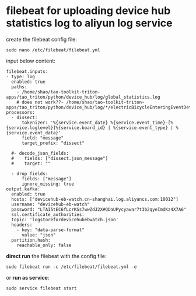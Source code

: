 # filebeat for uploading device hub statistics log to aliyun log service    
create the filebeat config file:
```
sudo nano /etc/filebeat/filebeat.yml
```
input below content:
```
filebeat.inputs:
- type: log
  enabled: true
  paths:
    - /home/shao/tao-toolkit-triton-apps/tao_triton/python/device_hub/log/global_statistics.log
    # does not work??- /home/shao/tao-toolkit-triton-apps/tao_triton/python/device_hub/log/*/electricBicycleEnteringEventDetector.log
processors:
  - dissect:
      tokenizer: '%{service.event_date} %{service.event_time}-[%{service.loglevel}]%{service.board_id} | %{service.event_type} | %{service.event_data}'
      field: "message"
      target_prefix: "dissect"

  #- decode_json_fields:
  #    fields: ["dissect.json_message"]
  #    target: ""

  - drop_fields:
      fields: ["message"]
      ignore_missing: true
output.kafka:
  enabled: true
  hosts: ["devicehub-eb-watch.cn-shanghai.log.aliyuncs.com:10012"]
  username: "devicehub-eb-watch"
  password: "LTAI5tEC6fLcrKSs7wwZdJ2X#QDaUPycyawar7t3b2qyeImdKz4X7A6"
  ssl.certificate_authorities:
  topic: 'logstorefordevicehubebwatch.json'
  headers:
    - key: "data-parse-format"
      value: "json"
  partition.hash:
    reachable_only: false
```
**direct run** the filebeat with the config file:
```
sudo filebeat run -c /etc/filebeat/filebeat.yml -e
```
or **run as service**:
```
sudo service filebeat start
```
